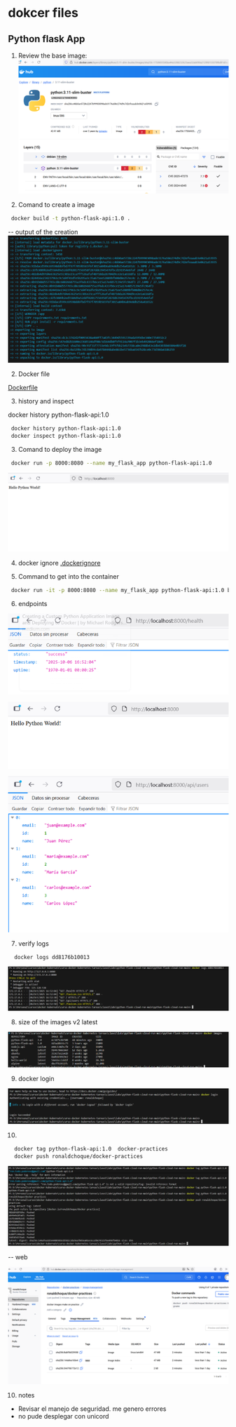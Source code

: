 # dokcer files

## Python flask App

1. Review the base image:
![alt text](screenshots/image.png)

1. Comand to create a image 

```bash
 docker build -t python-flask-api:1.0 .
```
-- output of the creation
![alt text](screenshots/image-1.png)
 
2. Docker file

[Dockerfile](./labs/python-flask-cloud-run-main/python-flask-cloud-run-main/Dockerfile)

3. history and inspect

docker history python-flask-api:1.0
```bash
 docker history python-flask-api:1.0
 docker inspect python-flask-api:1.0

```

3. Comand to deploy the image

```bash
 docker run -p 8000:8080 --name my_flask_app python-flask-api:1.0
```
![alt text](screenshots/image-2.png)

4. docker ignore 
[.dockerignore](./labs/python-flask-cloud-run-main/python-flask-cloud-run-main/.dockerignore)


5. Command to get into the container

```bash
 docker run -it -p 8000:8080 --name my_flask_app python-flask-api:1.0 bash
```

6.  endpoints

![alt text](screenshots/image-3.png)

![alt text](screenshots/image-4.png)

![alt text](screenshots/image-5.png)

7. verify logs

```bash
  docker logs dd8176b10013
```
![alt text](screenshots/image-6.png)

8. size of the images v2 latest

![alt text](screenshots/image-7.png)

9. docker login

![alt text](screenshots/image-8.png)

10. 

```bash
  docker tag python-flask-api:1.0  docker-practices
  docker push ronaldchoque/docker-practices
```

![alt text](screenshots/image-9.png)

-- web

![alt text](screenshots/image-10.png)

10. notes

-  Revisar el manejo de seguridad.  me genero errores
- no pude desplegar con unicord